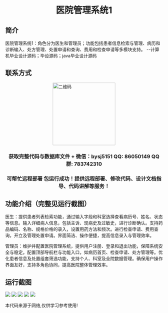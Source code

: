 <p><h1 align="center">医院管理系统1</h1></p>

## 简介
医院管理系统1：角色分为医生和管理员；功能包括患者信息检索与管理、病历和诊断输入、处方管理、处置申请和查询、费用和检查申请等多模块支持。    --计算机毕业设计源码；毕设源码；java毕业设计源码


## 联系方式
<img src="https://bs-1329754181.cos.ap-shanghai.myqcloud.com/wx.jpg" alt="二维码" style="display: block; margin: 0 auto;" width="200px">
<p><h3 align="center">获取完整代码与数据库文件 + 微信：bysj5151 QQ: 86050149 QQ群: 783742310</h3></p>
<p><h3 align="center">可帮忙远程部署 包运行成功！提供远程部署、修改代码、设计文档指导、代码讲解等服务！</h3></p>

## 功能介绍（完整见运行截图）
医生：提供患者列表检索功能，通过输入字段和科室选择查看病历号、姓名、状态等信息。输入详细病人信息，包括主诉、现病史及过敏史，进行诊断确认。支持药品编码、名称、规格价格的录入，设置用药方法和频次。进行检查申请、费用查询，开立及管理处置申请。界面简洁、操作便捷，提高信息录入与管理效率。

管理员：维护并配置医院管理系统，提供用户注册、登录和退出功能，保障系统安全与稳定。配置顶部导航栏与功能入口，如病历首页、检查申请、处方管理等。优化患者信息及处置组套筛选功能，支持个人、科室及全院数据管理。确保用户操作界面友好，支持多角色协同，提高医院整体管理效率。


## 运行截图
![](imgs/588112-20220228152334712-101838598.png)
![](imgs/588112-20220228152345940-857307509.png)
![](imgs/588112-20220228152352481-1627769574.png)
![](imgs/588112-20220228152358686-1586996942.png)
![](imgs/588112-20220228152405215-1564115314.png)

<p>本代码来源于网络,仅供学习参考使用!</p>

